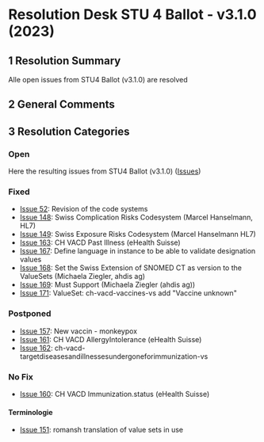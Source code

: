# Resolution Desk STU 4 Ballot - v3.1.0 (2023)

## 1 Resolution Summary
Alle open issues from STU4 Ballot (v3.1.0) are resolved

## 2 General Comments


## 3 Resolution Categories

### Open
Here the resulting issues from STU4 Ballot (v3.1.0) ([Issues](https://github.com/hl7ch/ch-vacd/labels/ballot%20v3.1.0%20-%20STU%204))




### Fixed
* [Issue 52](https://github.com/hl7ch/ch-vacd/issues/52): Revision of the code systems
* [Issue 148](https://github.com/hl7ch/ch-vacd/issues/148): Swiss Complication Risks Codesystem (Marcel Hanselmann, HL7)
* [Issue 149](https://github.com/hl7ch/ch-vacd/issues/149): Swiss Exposure Risks Codesystem (Marcel Hanselmann HL7)
* [Issue 163](https://github.com/hl7ch/ch-vacd/issues/163): CH VACD Past Illness (eHealth Suisse)
* [Issue 167](https://github.com/hl7ch/ch-vacd/issues/167): Define language in instance to be able to validate designation values
* [Issue 168](https://github.com/hl7ch/ch-vacd/issues/168): Set the Swiss Extension of SNOMED CT as version to the ValueSets (Michaela Ziegler, ahdis ag) 
* [Issue 169](https://github.com/hl7ch/ch-vacd/issues/169): Must Support (Michaela Ziegler (ahdis ag)) 
* [Issue 171](https://github.com/hl7ch/ch-vacd/issues/171): ValueSet: ch-vacd-vaccines-vs add "Vaccine unknown"

### Postponed
* [Issue 157](https://github.com/hl7ch/ch-vacd/issues/157): New vaccin - monkeypox
* [Issue 161](https://github.com/hl7ch/ch-vacd/issues/161): CH VACD AllergyIntolerance (eHealth Suisse)
* [Issue 162](https://github.com/hl7ch/ch-vacd/issues/162): ch-vacd-targetdiseasesandillnessesundergoneforimmunization-vs


### No Fix
* [Issue 160](https://github.com/hl7ch/ch-vacd/issues/160): CH VACD Immunization.status (eHealth Suisse)

#### Terminologie
* [Issue 151](https://github.com/hl7ch/ch-vacd/issues/151): romansh translation of value sets in use
